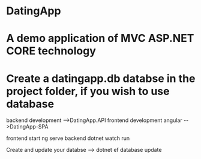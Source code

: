 # DatingApp

# A demo application of MVC ASP.NET CORE technology

# Create a datingapp.db databse in the project folder, if you wish to use database

backend development -->DatingApp.API
frontend development angular -->DatingApp-SPA

frontend start ng serve
backend dotnet watch run

Create and update your databse
--> dotnet ef database update



